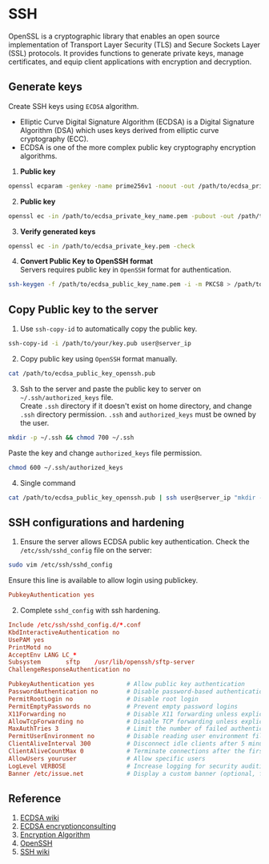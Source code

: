 # SSH  
OpenSSL is a cryptographic library that enables an open source implementation of Transport Layer Security (TLS) and Secure Sockets Layer (SSL) protocols. It provides functions to generate private keys, manage certificates, and equip client applications with encryption and decryption.  



## Generate keys  
Create SSH keys using `ECDSA` algorithm.
- Elliptic Curve Digital Signature Algorithm (ECDSA) is a Digital Signature Algorithm (DSA) which uses keys derived from elliptic curve cryptography (ECC).
- ECDSA is one of the more complex public key cryptography encryption algorithms.  



1. **Public key**  
```sh
openssl ecparam -genkey -name prime256v1 -noout -out /path/to/ecdsa_private_key_name.pem
```

2. **Public key**  
```sh
openssl ec -in /path/to/ecdsa_private_key_name.pem -pubout -out /path/to/ecdsa_public_key_name.pem
```

3. **Verify generated keys**  
```sh
openssl ec -in /path/to/ecdsa_private_key.pem -check
``` 


4. **Convert Public Key to OpenSSH format**  
Servers requires public key in `OpenSSH` format for authentication.  
```sh
ssh-keygen -f /path/to/ecdsa_public_key_name.pem -i -m PKCS8 > /path/to/public_key_openssh.pub
``` 


## Copy Public key to the server  
1. Use `ssh-copy-id` to automatically copy the public key.  
```sh
ssh-copy-id -i /path/to/your/key.pub user@server_ip
```  

2. Copy public key using `OpenSSH` format manually.  
```sh
cat /path/to/ecdsa_public_key_openssh.pub
```  

3. Ssh to the server and paste the public key to server on `~/.ssh/authorized_keys` file.  
Create `.ssh` directory if it doesn't exist on home directory, and change `.ssh` directory permission.
`.ssh` and `authorized_keys` must be owned by the user.  

```sh
mkdir -p ~/.ssh && chmod 700 ~/.ssh
```  

Paste the key and change `authorized_keys` file permission.
```sh
chmod 600 ~/.ssh/authorized_keys
```  


4. Single command
```sh
cat /path/to/ecdsa_public_key_openssh.pub | ssh user@server_ip "mkdir -p ~/.ssh && chmod 700 ~/.ssh && cat >> ~/.ssh/authorized_keys && chmod 600 ~/.ssh/authorized_keys"
```  


## SSH configurations and hardening  
1. Ensure the server allows ECDSA public key authentication. Check the `/etc/ssh/sshd_config` file on the server:
```sh
sudo vim /etc/ssh/sshd_config
```  

Ensure this line is available to allow login using publickey.
```conf
PubkeyAuthentication yes
```  

2. Complete `sshd_config` with ssh hardening.  
```conf
Include /etc/ssh/sshd_config.d/*.conf
KbdInteractiveAuthentication no
UsePAM yes
PrintMotd no
AcceptEnv LANG LC_*
Subsystem       sftp    /usr/lib/openssh/sftp-server
ChallengeResponseAuthentication no

PubkeyAuthentication yes         # Allow public key authentication
PasswordAuthentication no        # Disable password-based authentication
PermitRootLogin no               # Disable root login
PermitEmptyPasswords no          # Prevent empty password logins
X11Forwarding no                 # Disable X11 forwarding unless explicitly needed
AllowTcpForwarding no            # Disable TCP forwarding unless explicitly needed
MaxAuthTries 3                   # Limit the number of failed authentication attempts
PermitUserEnvironment no         # Disable reading user environment files
ClientAliveInterval 300          # Disconnect idle clients after 5 minutes
ClientAliveCountMax 0            # Terminate connections after the first interval
AllowUsers youruser              # Allow specific users
LogLevel VERBOSE                 # Increase logging for security auditing
Banner /etc/issue.net            # Display a custom banner (optional, for legal notices)
```


## Reference
1. [ECDSA wiki](https://en.wikipedia.org/wiki/Elliptic_Curve_Digital_Signature_Algorithm)  
2. [ECDSA encryptionconsulting](https://www.encryptionconsulting.com/education-center/what-is-ecdsa/)  
3. [Encryption Algorithm](https://www.encryptionconsulting.com/education-center/what-is-an-encryption-algorithm/)  
4. [OpenSSH](https://www.openssh.com/)
5. [SSH wiki](https://en.wikipedia.org/wiki/Secure_Shell)